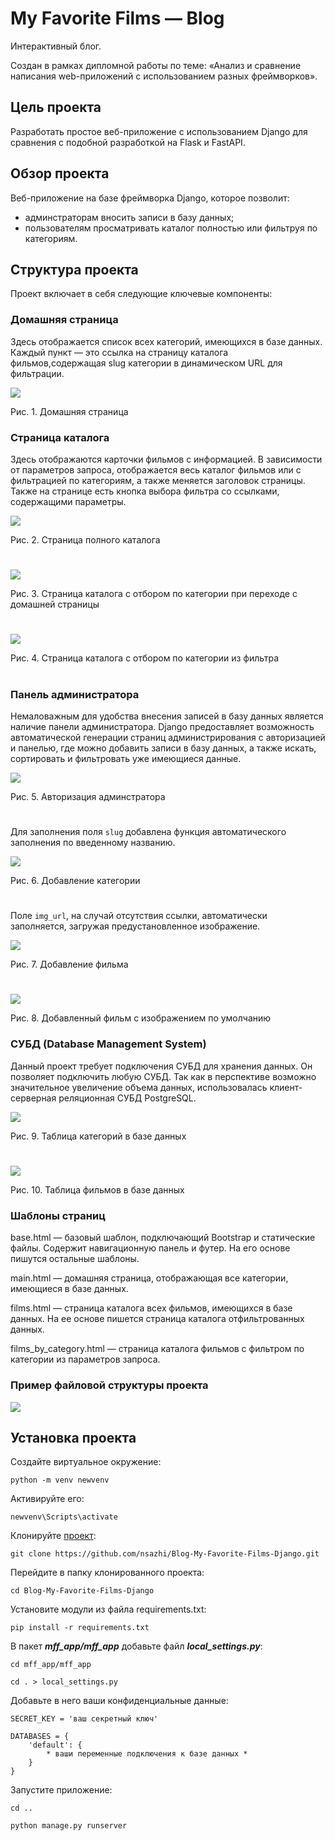 # My Favorite Films — Blog
Интерактивный блог.

Создан в рамках дипломной работы по теме: «Анализ и сравнение написания web-приложений с использованием разных фреймворков».

## Цель проекта
Разработать простое веб-приложение с использованием Django для сравнения с подобной разработкой на Flask и FastAPI.

## Обзор проекта
Веб-приложение на базе фреймворка Django, которое позволит:
* админстраторам вносить записи в базу данных;
* пользователям просматривать каталог полностью или фильтруя по категориям.

## Структура проекта
Проект включает в себя следующие ключевые компоненты:

### Домашняя страница
Здесь отображается список всех категорий, имеющихся в базе данных. Каждый пункт — это ссылка на страницу каталога фильмов,содержащая slug категории в динамическом URL для фильтрации.

<img src="https://github.com/nsazhi/My-Favorite-Films-Blog/blob/master/screenshorts/main_page.jpg">

Рис. 1. Домашняя страница

### Страница каталога
Здесь отображаются карточки фильмов с информацией. В зависимости от параметров запроса, отображается весь каталог фильмов или с фильтрацией по категориям, а также меняется заголовок страницы.
Также на странице есть кнопка выбора фильтра со ссылками, содержащими параметры.

<img src="https://github.com/nsazhi/thesis/blob/main/catalog1.jpg">

Рис. 2. Страница полного каталога

#

<img src="https://github.com/nsazhi/My-Favorite-Films-Blog/blob/master/screenshorts/catalog2.jpg">

Рис. 3. Страница каталога с отбором по категории при переходе с домашней страницы

#

<img src="https://github.com/nsazhi/My-Favorite-Films-Blog/blob/master/screenshorts/catalog3.jpg">

Рис. 4. Страница каталога с отбором по категории из фильтра

#

### Панель администратора
Немаловажным для удобства внесения записей в базу данных является наличие панели администратора. Django предоставляет возможность автоматической генерации страниц администрирования с авторизацией и панелью, где можно добавить записи в базу данных, а также искать, сортировать и фильтровать уже имеющиеся данные.

<img src="https://github.com/nsazhi/My-Favorite-Films-Blog/blob/master/screenshorts/adm_log_dj.jpg">

Рис. 5. Авторизация админстратора

#

Для заполнения поля `slug` добавлена функция автоматического заполнения по введенному названию. 

<img src="https://github.com/nsazhi/My-Favorite-Films-Blog/blob/master/screenshorts/adm_categ_dj.jpg">

Рис. 6. Добавление категории

#

Поле `img_url`, на случай отсутствия ссылки, автоматически заполняется, загружая предустановленное изображение.

<img src="https://github.com/nsazhi/My-Favorite-Films-Blog/blob/master/screenshorts/adm_film_dj.jpg">

Рис. 7. Добавление фильма

#

<img src="https://github.com/nsazhi/My-Favorite-Films-Blog/blob/master/screenshorts/catalog4.jpg">

Рис. 8. Добавленный фильм с изображением по умолчанию

### СУБД (Database Management System)

Данный проект требует подключения СУБД для хранения данных. Он позволяет подключить любую СУБД. Так как в перспективе возможно значительное увеличение объема данных, использовалась клиент-серверная реляционная СУБД PostgreSQL.

<img src="https://github.com/nsazhi/My-Favorite-Films-Blog/blob/master/screenshorts/dms_cat_dj.jpg">

Рис. 9. Таблица категорий в базе данных

#

<img src="https://github.com/nsazhi/My-Favorite-Films-Blog/blob/master/screenshorts/dms_fil_dj.jpg">

Рис. 10. Таблица фильмов в базе данных

### Шаблоны страниц
base.html — базовый шаблон, подключающий Bootstrap и статические файлы. Содержит навигационную панель и футер. На его основе пишутся остальные шаблоны.

main.html — домашняя страница, отображающая все категории, имеющиеся в базе данных.

films.html — страница каталога всех фильмов, имеющихся в базе данных. На ее основе пишется страница каталога отфильтрованных данных.

films_by_category.html — страница каталога фильмов с фильтром по категории из параметров запроса.

### Пример файловой структуры проекта

<img src="https://github.com/nsazhi/thesis_django_app/blob/master/screenshorts/struc_dj.jpg">

## Установка проекта
Создайте виртуальное окружение:

`python -m venv newvenv`

Активируйте его:

`newvenv\Scripts\activate`

Клонируйте [проект](https://github.com/nsazhi/Blog-My-Favorite-Films-Django/tree/master):

`git clone https://github.com/nsazhi/Blog-My-Favorite-Films-Django.git` 

Перейдите в папку клонированного проекта:

`cd Blog-My-Favorite-Films-Django`

Установите модули из файла requirements.txt:

`pip install -r requirements.txt`

В пакет ***mff_app/mff_app*** добавьте файл ***local_settings.py***:

```
cd mff_app/mff_app

cd . > local_settings.py
```

Добавьте в него ваши конфиденциальные данные:

```
SECRET_KEY = 'ваш секретный ключ'

DATABASES = {
    'default': {
        * ваши переменные подключения к базе данных * 
    }
}
```

Запустите приложение:

```
cd ..

python manage.py runserver
```

